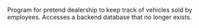 Program for pretend dealership to keep track of vehicles sold by employees. Accesses a backend database that no longer exists.